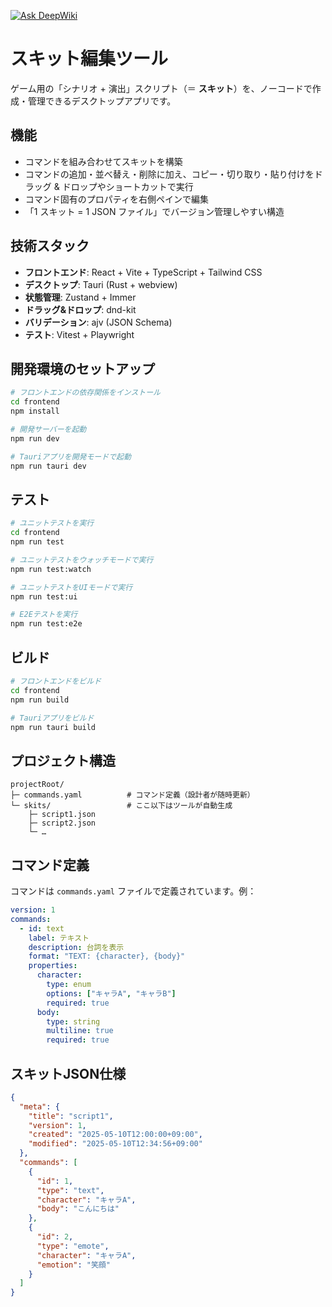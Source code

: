 [![Ask DeepWiki](https://deepwiki.com/badge.svg)](https://deepwiki.com/moorestech/moores-command-editor)

# スキット編集ツール

ゲーム用の「シナリオ + 演出」スクリプト（＝ **スキット**）を、ノーコードで作成・管理できるデスクトップアプリです。

## 機能

- コマンドを組み合わせてスキットを構築
- コマンドの追加・並べ替え・削除に加え、コピー・切り取り・貼り付けをドラッグ & ドロップやショートカットで実行
- コマンド固有のプロパティを右側ペインで編集
- 「1 スキット = 1 JSON ファイル」でバージョン管理しやすい構造

## 技術スタック

- **フロントエンド**: React + Vite + TypeScript + Tailwind CSS
- **デスクトップ**: Tauri (Rust + webview)
- **状態管理**: Zustand + Immer
- **ドラッグ&ドロップ**: dnd-kit
- **バリデーション**: ajv (JSON Schema)
- **テスト**: Vitest + Playwright

## 開発環境のセットアップ

```bash
# フロントエンドの依存関係をインストール
cd frontend
npm install

# 開発サーバーを起動
npm run dev

# Tauriアプリを開発モードで起動
npm run tauri dev
```

## テスト

```bash
# ユニットテストを実行
cd frontend
npm run test

# ユニットテストをウォッチモードで実行
npm run test:watch

# ユニットテストをUIモードで実行
npm run test:ui

# E2Eテストを実行
npm run test:e2e
```

## ビルド

```bash
# フロントエンドをビルド
cd frontend
npm run build

# Tauriアプリをビルド
npm run tauri build
```

## プロジェクト構造

```
projectRoot/
├─ commands.yaml          # コマンド定義（設計者が随時更新）
└─ skits/                 # ここ以下はツールが自動生成
    ├─ script1.json
    ├─ script2.json
    └─ …
```

## コマンド定義

コマンドは `commands.yaml` ファイルで定義されています。例：

```yaml
version: 1
commands:
  - id: text
    label: テキスト
    description: 台詞を表示
    format: "TEXT: {character}, {body}"
    properties:
      character:
        type: enum
        options: ["キャラA", "キャラB"]
        required: true
      body:
        type: string
        multiline: true
        required: true
```

## スキットJSON仕様

```json
{
  "meta": {
    "title": "script1",
    "version": 1,
    "created": "2025-05-10T12:00:00+09:00",
    "modified": "2025-05-10T12:34:56+09:00"
  },
  "commands": [
    {
      "id": 1,
      "type": "text",
      "character": "キャラA",
      "body": "こんにちは"
    },
    {
      "id": 2,
      "type": "emote",
      "character": "キャラA",
      "emotion": "笑顔"
    }
  ]
}
```
